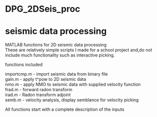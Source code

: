# DPG_2DSeis_proc
# seismic data processing
MATLAB functions for 2D seismic data processing  
These are relatively simple scripts I made for a school project and,do not include much functionality such as interactive picking.

functions included

importcmp.m - import seismic data from binary file  
gain.m      - apply t^pow to 2D seismic data  
nmo.m       - apply NMO to seismic data with supplied velocity function   
frad.m      - forward radon transform  
irad.m      - Radon transform adjoint   
semb.m      - velocity analysis, display semblance for velocity picking  

All functions start with a complete description of the inputs
